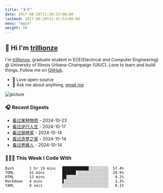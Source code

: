 ```yaml
---
title: "关于"
date: 2017-08-20T21:38:52+08:00
lastmod: 2017-08-28T21:41:52+08:00
menu: "main"
weight: 50
---
```


## 👋 Hi I'm [trillionze](https://www.trillionze.com)

I'm [trillionze](https://www.trillionze.com), graduate student in ECE(Electrical and Computer Engineering) @ University of Illinois Urbana-Champaign (UIUC). Love to learn and build things. Follow me on [GitHub](https://github.com/trillionze).

- 💼 Love open-source
- 💬 Ask me about anything, [email me](trillionze@163.com)

![picture](https://image.pseudoyu.com/images/dino.gif)

### 🎧 Recent Digests

<!-- douban starts -->
* <a href='http://movie.douban.com/subject/35882838/' target='_blank'>看过某种物质</a> - 2024-10-23
* <a href='http://movie.douban.com/subject/36774001/' target='_blank'>看过逆行人生</a> - 2024-10-17
* <a href='http://movie.douban.com/subject/1296736/' target='_blank'>看过钢琴家</a> - 2024-10-14
* <a href='http://movie.douban.com/subject/35390098/' target='_blank'>看过造梦之家</a> - 2024-10-14
* <a href='http://movie.douban.com/subject/35579652/' target='_blank'>看过养蜂人</a> - 2024-10-14
<!-- douban ends -->

### 👨🏻‍💻 This Week I Code With

<!-- code_time starts -->

```text
Bash       1 hr 19 mins   ████████████░░░░░░░░░  57.4%
TOML       41 mins        ██████▎░░░░░░░░░░░░░░  29.9%
HTML       12 mins        █▉░░░░░░░░░░░░░░░░░░░   9.2%
Markdown   4 mins         ▋░░░░░░░░░░░░░░░░░░░░   3.3%
YAML       0 secs         ░░░░░░░░░░░░░░░░░░░░░   0.1%
```

<!-- code_time ends -->